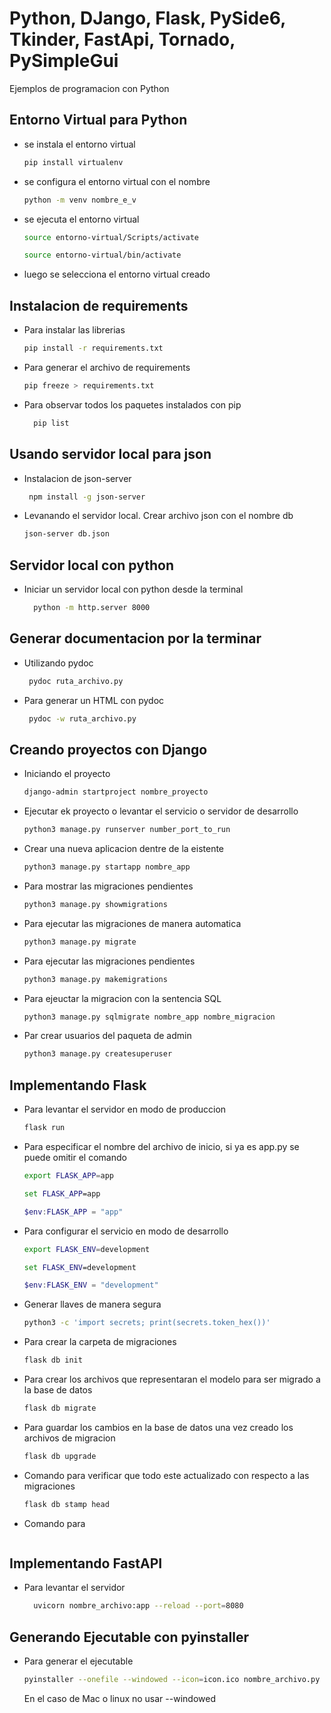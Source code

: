 # Python, DJango, Flask, PySide6, Tkinder, FastApi, Tornado, PySimpleGui

Ejemplos de programacion con Python

## Entorno Virtual para Python

- se instala el entorno virtual

    ```bash
    pip install virtualenv
    ```

- se configura el entorno virtual con el nombre

    ```bash
    python -m venv nombre_e_v
    ```

- se ejecuta el entorno virtual

    ```bash window
    source entorno-virtual/Scripts/activate
    ```
    ```bash linux
    source entorno-virtual/bin/activate
    ```

- luego se selecciona el entorno virtual creado

## Instalacion de requirements
- Para instalar las librerias
  ```bash
  pip install -r requirements.txt
  ```
- Para generar el archivo de requirements
  ```bash
  pip freeze > requirements.txt
  ```
- Para observar todos los paquetes instalados con pip
  ```bash
    pip list
  ```

## Usando servidor local para json
- Instalacion de json-server
  ```bash
   npm install -g json-server
  ```
- Levanando el servidor local. Crear archivo json con el nombre db
  ```bash
  json-server db.json
  ```

## Servidor local con python
- Iniciar un servidor local con python desde la terminal
  ```bash
    python -m http.server 8000
  ```

## Generar documentacion por la terminar
- Utilizando pydoc
  ```bash
   pydoc ruta_archivo.py
  ```
- Para generar un HTML con pydoc
  ```bash
   pydoc -w ruta_archivo.py
  ```

## Creando proyectos con Django
- Iniciando el proyecto
  ```bash
  django-admin startproject nombre_proyecto
  ```
- Ejecutar ek proyecto o levantar el servicio o servidor de desarrollo
  ```bash
  python3 manage.py runserver number_port_to_run
  ```
- Crear una nueva aplicacion dentre de la eistente
  ```bash
  python3 manage.py startapp nombre_app
  ```
- Para mostrar las migraciones pendientes
  ```bash
  python3 manage.py showmigrations
  ```
- Para ejecutar las migraciones de manera automatica
  ```bash
  python3 manage.py migrate
  ```
- Para ejecutar las migraciones pendientes
  ```bash
  python3 manage.py makemigrations
  ```
- Para ejeuctar la migracion con la sentencia SQL
  ```bash
  python3 manage.py sqlmigrate nombre_app nombre_migracion
  ```
- Par crear usuarios del paqueta de admin
  ```bash
  python3 manage.py createsuperuser
  ```

## Implementando Flask
- Para levantar el servidor en modo de produccion
  ```bash
  flask run
  ```
- Para especificar el nombre del archivo de inicio, si ya es app.py se puede omitir el comando
  ```bash
  export FLASK_APP=app 
  ```
  ```cmd
  set FLASK_APP=app
  ```
  ```powershell
  $env:FLASK_APP = "app"
  ```
- Para configurar el servicio en modo de desarrollo
  ```bash
  export FLASK_ENV=development
  ```
  ```cmd
  set FLASK_ENV=development
  ```
  ```powershell
  $env:FLASK_ENV = "development"
  ```
- Generar llaves de manera segura
  ```bash
  python3 -c 'import secrets; print(secrets.token_hex())'
  ```
- Para crear la carpeta de migraciones
  ```bash
  flask db init
  ```
- Para crear los archivos que representaran el modelo para ser migrado a la base de datos
  ```bash
  flask db migrate
  ```
- Para guardar los cambios en la base de datos una vez creado los archivos de migracion
  ```bash
  flask db upgrade
  ```
- Comando para verificar que todo este actualizado con respecto a las migraciones
  ```bash
  flask db stamp head
  ```
- Comando para 
  ```bash
  
  ```

## Implementando FastAPI
- Para levantar el servidor
  ```bash
    uvicorn nombre_archivo:app --reload --port=8080
  ```

## Generando Ejecutable con pyinstaller
- Para generar el ejecutable
  ```bash
  pyinstaller --onefile --windowed --icon=icon.ico nombre_archivo.py
  ```
  En el caso de Mac o linux no usar --windowed